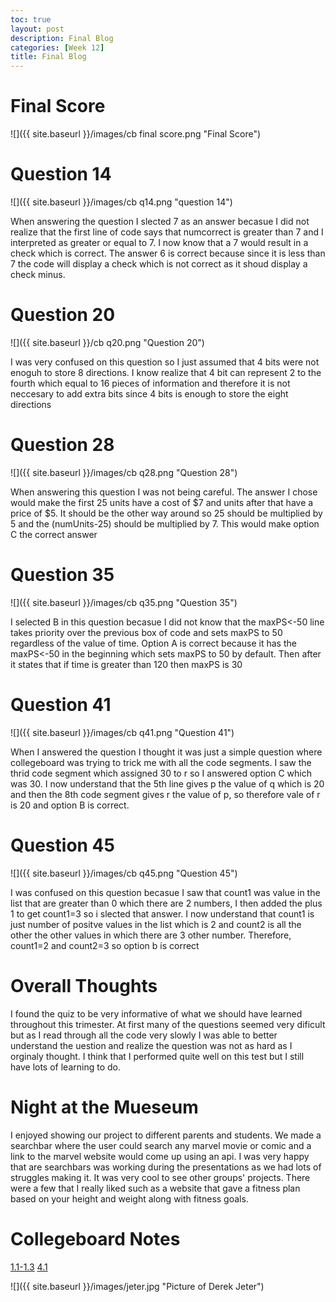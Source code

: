 ```yaml
---
toc: true
layout: post
description: Final Blog
categories: [Week 12]
title: Final Blog
---
```

# Final Score

![]({{ site.baseurl }}/images/cb final score.png "Final Score")

# Question 14

![]({{ site.baseurl }}/images/cb q14.png "question 14")

When answering the question I slected 7 as an answer becasue I did not realize that the first line of code says that numcorrect is greater than 7 and I interpreted as greater or equal to 7. I now know that a 7 would result in a check which is correct. The answer 6 is correct because since it is less than 7 the code will display a check which is not correct as it shoud display a check minus.

# Question 20

![]({{ site.baseurl }}/cb q20.png "Question 20")

I was very confused on this question so I just assumed that 4 bits were not enoguh to store 8 directions. I know realize that 4 bit can represent 2 to the fourth which equal to 16 pieces of information and therefore it is not neccesary to add extra bits since 4 bits is enough to store the eight directions

# Question 28

![]({{ site.baseurl }}/images/cb q28.png "Question 28")

When answering this question I was not being careful. The answer I chose would make the first 25 units have a cost of $7 and units after that have a price of $5. It should be the other way around so 25 should be multiplied by 5 and the (numUnits-25) should be multiplied by 7. This would make option C the correct answer

# Question 35
 
![]({{ site.baseurl }}/images/cb q35.png "Question 35")

I selected B in this question becasue I did not know that the maxPS<-50 line takes priority over the previous box of code and sets maxPS to 50 regardless of the value of time. Option A is correct because it has the maxPS<-50 in the beginning which sets maxPS to 50 by default. Then after it states that if time is greater than 120 then maxPS is 30

# Question 41

![]({{ site.baseurl }}/images/cb q41.png "Question 41")

 When I answered the question I thought it was just a simple question where collegeboard was trying to trick me with all the code segments. I saw the thrid code segment which assigned 30 to r so I answered option C which was 30. I now understand that the 5th line gives p the value of q which is 20 and then the 8th code segment gives r the value of p, so therefore vale of r is 20 and option B is correct.

# Question 45

![]({{ site.baseurl }}/images/cb q45.png "Question 45")

I was confused on this question becasue I saw that count1 was value in the list that are greater than 0 which there are 2 numbers, I then added the plus 1 to get count1=3 so i slected that answer. I now understand that count1 is just number of positve values in the list which is 2 and count2 is all the other the other values in which there are 3 other number. Therefore, count1=2 and count2=3 so option b is correct

# Overall Thoughts

I found the quiz to be very informative of what we should have learned throughout this trimester. At first many of the questions seemed very dificult but as I read through all the code very slowly I was able to better understand the uestion and realize the question was not as hard as I orginaly thought. I think that I performed quite well on this test but I still have lots of learning to do.

# Night at the Mueseum

I enjoyed showing our project to different parents and students. We made a searchbar where the user could search any marvel movie or comic and a link to the marvel website would come up using an api. I was very happy that are searchbars was working during the presentations as we had lots of struggles making it. It was very cool to see other groups' projects. There were a few that I really liked such as a website that gave a fitness plan based on your height and weight along with fitness goals.

# Collegeboard Notes

[1.1-1.3](https://nicolasmosqueda.github.io/APCSP/week%206/2022/10/02/CollegeBoard.html)
[4.1](https://nicolasmosqueda.github.io/APCSP/week%209/2022/10/17/CB-4.1-Notes.html)

![]({{ site.baseurl }}/images/jeter.jpg "Picture of Derek Jeter")